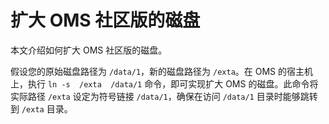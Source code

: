 # 扩大 OMS 社区版的磁盘

本文介绍如何扩大 OMS 社区版的磁盘。

假设您的原始磁盘路径为 `/data/1`，新的磁盘路径为 `/exta`。在 OMS 的宿主机上，执行 `ln -s  /exta  /data/1` 命令，即可实现扩大 OMS 的磁盘。此命令将实际路径 `/exta` 设定为符号链接 `/data/1`，确保在访问 `/data/1` 目录时能够跳转到 `/exta` 目录。
